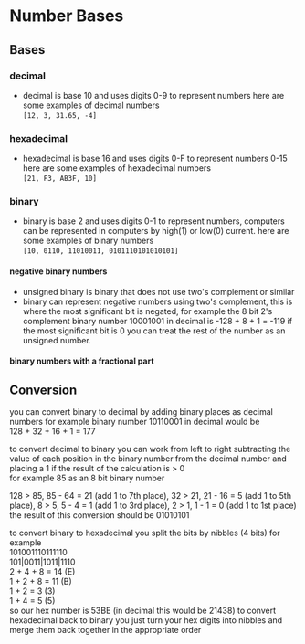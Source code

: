 # Number Bases

## Bases

### decimal

- decimal is base 10 and uses digits 0-9 to represent numbers here are some
  examples of decimal numbers  
`[12, 3, 31.65, -4]`

### hexadecimal

- hexadecimal is base 16 and uses digits 0-F to represent numbers 0-15 here are
  some examples of hexadecimal numbers  
`[21, F3, AB3F, 10]`

### binary

- binary is base 2 and uses digits 0-1 to represent numbers, computers can be
  represented in computers by high(1) or low(0) current. here are some examples
  of binary numbers  
`[10, 0110, 11010011, 0101110101010101]`

#### negative binary numbers

- unsigned binary is binary that does not use two's complement or similar
- binary can represent negative numbers using two's complement, this is where
  the most significant bit is negated, for example the 8 bit 2's complement
  binary number 10001001
in decimal is -128 + 8 + 1 = -119
if the most significant bit is 0 you can treat the rest of the number as an
unsigned number.

#### binary numbers with a fractional part

## Conversion

you can convert binary to decimal by adding binary places as decimal numbers
for example binary number 10110001 in decimal would be  
128 + 32 + 16 + 1 = 177  

to convert decimal to binary you can work from left to right subtracting the
value of each position in the binary number from the decimal number and placing
a 1 if the result of the calculation is > 0  
for example 85 as an 8 bit binary number  

128 > 85, 85 - 64 = 21 (add 1 to 7th place), 32 > 21, 21 - 16 = 5 (add 1 to 5th
place), 8 > 5, 5 - 4 = 1 (add 1 to 3rd place), 2 > 1, 1 - 1 = 0 (add 1 to 1st
place)  
the result of this conversion should be 01010101

to convert binary to hexadecimal you split the bits by nibbles (4 bits) for
example  
101001110111110  
101|0011|1011|1110  
2 + 4 + 8 = 14 (E)  
1 + 2 + 8 = 11 (B)  
1 + 2 = 3  (3)  
1 + 4 = 5 (5)  
so our hex number is 53BE (in decimal this would be 21438)
to convert hexadecimal back to binary you just turn your hex digits into nibbles
and merge them back together in the appropriate order  
